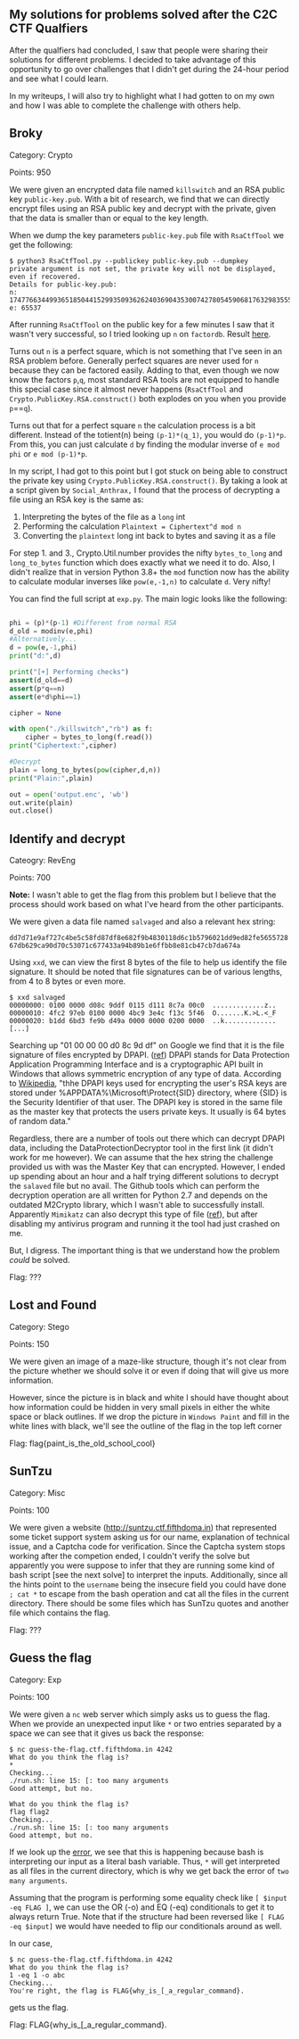 ## My solutions for problems solved after the C2C CTF Qualfiers

After the qualfiers had concluded, I saw that people were sharing their solutions for different problems. I decided to take advantage of this opportunity to go over challenges that I didn't get during the 24-hour period and see what I could learn. 

In my writeups, I will also try to highlight what I had gotten to on my own and how I was able to complete the challenge with others help.

## Broky

Category: Crypto

Points: 950

We were given an encrypted data file named `killswitch` and an RSA public key `public-key.pub`. With a bit of research, we find that we can directly encrypt files using an RSA public key and decrypt with the private, given that the data is smaller than or equal to the key length.

When we dump the key parameters `public-key.pub` file with `RsaCtfTool` we get the following:

~~~console
$ python3 RsaCtfTool.py --publickey public-key.pub --dumpkey
private argument is not set, the private key will not be displayed, even if recovered.
Details for public-key.pub:
n: 174776634499365185044152993509362624036904353007427805459068176329835550069164957428014245129075350521665501113613732156274308708416158135093542590677545505977327257686941870374910044600757349485405575480034556717469583373661251050825191173966631184463407966953014469657004165922729869240061652972104818333329
e: 65537
~~~

After running `RsaCtfTool` on the public key for a few minutes I saw that it wasn't very successful, so I tried looking up `n` on `factordb`. Result [here](http://factordb.com/index.php?query=174776634499365185044152993509362624036904353007427805459068176329835550069164957428014245129075350521665501113613732156274308708416158135093542590677545505977327257686941870374910044600757349485405575480034556717469583373661251050825191173966631184463407966953014469657004165922729869240061652972104818333329).


Turns out `n` is a perfect square, which is not something that I've seen in an RSA problem before. Generally perfect squares are never used for `n` because they can be factored easily. Adding to that, even though we now know the factors `p`,`q`, most standard RSA tools are not equipped to handle this special case since it almost never happens (`RsaCtfTool` and `Crypto.PublicKey.RSA.construct()` both explodes on you when you provide `p`==`q`).

Turns out that for a perfect square `n` the calculation process is a bit different. Instead of the totient(n) being `(p-1)*(q_1)`, you would do `(p-1)*p`. From this, you can just calculate `d` by finding the modular inverse of `e mod phi` or `e mod (p-1)*p`.

In my script, I had got to this point but I got stuck on being able to construct the private key using `Crypto.PublicKey.RSA.construct()`. By taking a look at a script given by `Social_Anthrax,` I found that the process of decrypting a file using an RSA key is the same as:

1. Interpreting the bytes of the file as a `long` int
2. Performing the calculation `Plaintext = Ciphertext^d mod n`
3. Converting the `plaintext` long int back to bytes and saving it as a file

For step 1. and 3., Crypto.Util.number provides the nifty `bytes_to_long` and `long_to_bytes` function which does exactly what we need it to do. Also, I didn't realize that in version Python 3.8+ the `mod` function now has the ability to calculate modular inverses like `pow(e,-1,n)` to calculate `d`. Very nifty!


You can find the full script at `exp.py`. The main logic looks like the following:

~~~py

phi = (p)*(p-1) #Different from normal RSA
d_old = modinv(e,phi)
#Alternatively...
d = pow(e,-1,phi)
print("d:",d)

print("[+] Performing checks")
assert(d_old==d)
assert(p*q==n)
assert(e*d%phi==1)

cipher = None

with open("./killswitch","rb") as f:
    cipher = bytes_to_long(f.read())
print("Ciphertext:",cipher)

#Decrypt
plain = long_to_bytes(pow(cipher,d,n))
print("Plain:",plain)

out = open('output.enc', 'wb')
out.write(plain)
out.close()
~~~

## Identify and decrypt

Cateogry: RevEng

Points: 700

**Note:** I wasn't able to get the flag from this problem but I believe that the process should work based on what I've heard from the other participants.

We were given a data file named `salvaged` and also a relevant hex string:

`dd7d71e9af727c4be5c58fd87df8e682f9b4830118d6c1b5796021dd9ed82fe565572867db629ca90d70c53071c677433a94b89b1e6ffbb8e81cb47cb7da674a`

Using `xxd`, we can view the first 8 bytes of the file to help us identify the file signature. It should be noted that file signatures can be of various lengths, from 4 to 8 bytes or even more. 

~~~console
$ xxd salvaged 
00000000: 0100 0000 d08c 9ddf 0115 d111 8c7a 00c0  .............z..
00000010: 4fc2 97eb 0100 0000 4bc9 3e4c f13c 5f46  O.......K.>L.<_F
00000020: b1dd 6bd3 fe9b d49a 0000 0000 0200 0000  ..k.............
[...]
~~~

Searching up "01 00 00 00 d0 8c 9d df" on Google we find that it is the file signature of files encrypted by DPAPI. ([ref](https://www.nirsoft.net/utils/dpapi_data_decryptor.html)) DPAPI stands for Data Protection Application Programming Interface and is a cryptographic API built in Windows that allows symmetric encryption of any type of data. According to [Wikipedia](https://en.wikipedia.org/wiki/Data_Protection_API), "thhe DPAPI keys used for encrypting the user's RSA keys are stored under %APPDATA%\Microsoft\Protect\{SID} directory, where {SID} is the Security Identifier of that user. The DPAPI key is stored in the same file as the master key that protects the users private keys. It usually is 64 bytes of random data."

Regardless, there are a number of tools out there which can decrypt DPAPI data, including the DataProtectionDecryptor tool in the first link (it didn't work for me however). We can assume that the hex string the challenge provided us with was the Master Key that can encrypted. However, I ended up spending about an hour and a half trying different solutions to decrypt the `salaved` file but no avail. The Github tools which can perform the decryption operation are all written for Python 2.7 and depends on the outdated M2Crypto library, which I wasn't able to successfully install. Apparently `Mimikatz` can also decrypt this type of file ([ref](https://miloserdov.org/?p=4205)), but after disabling my antivirus program and running it the tool had just crashed on me.

But, I digress. The important thing is that we understand how the problem *could* be solved.

Flag: ???

## Lost and Found

Category: Stego

Points: 150

We were given an image of a maze-like structure, though it's not clear from the picture whether we should solve it or even if doing that will give us more information.

However, since the picture is in black and white I should have thought about how information could be hidden in very small pixels in either the white space or black outlines. If we drop the picture in `Windows Paint` and fill in the white lines with black, we'll see the outline of the flag in the top left corner

Flag: flag{paint_is_the_old_school_cool}

## SunTzu

Category: Misc

Points: 100

We were given a website (<http://suntzu.ctf.fifthdoma.in>) that represented some ticket support system asking us for our name, explanation of technical issue, and a Captcha code for verification. Since the Captcha system stops working after the competion ended, I couldn't verify the solve but apparently you were suppose to infer that they are running some kind of bash script [see the next solve] to interpret the inputs. Additionally, since all the hints point to the `username` being the insecure field you could have done `; cat *` to escape from the bash operation and cat all the files in the current directory. There should be some files which has SunTzu quotes and another file which contains the flag.

Flag: ???

## Guess the flag

Category: Exp

Points: 100

We were given a `nc` web server which simply asks us to guess the flag. When we provide an unexpected input like `*` or two entries separated by a space we can see that it gives us back the response:

~~~console
$ nc guess-the-flag.ctf.fifthdoma.in 4242
What do you think the flag is?
*
Checking...
./run.sh: line 15: [: too many arguments
Good attempt, but no.

What do you think the flag is?
flag flag2
Checking...
./run.sh: line 15: [: too many arguments
Good attempt, but no.
~~~

If we look up the [error](https://stackoverflow.com/questions/13781216/meaning-of-too-many-arguments-error-from-if-square-brackets), we see that this is happening because bash is interpreting our input as a literal bash variable. Thus, `*` will get interpreted as all files in the current directory, which is why we get back the error of `two many arguments`. 

Assuming that the program is performing some equality check like `[ $input -eq FLAG ]`, we can use the OR (-o) and EQ (-eq) conditionals to get it to always return True. Note that if the structure had been reversed like `[ FLAG -eq $input]` we would have needed to flip our conditionals around as well.

In our case,

~~~console
$ nc guess-the-flag.ctf.fifthdoma.in 4242
What do you think the flag is?
1 -eq 1 -o abc
Checking...
You're right, the flag is FLAG{why_is_[_a_regular_command}.
~~~

gets us the flag.

Flag: FLAG{why_is_\[_a_regular_command}.

